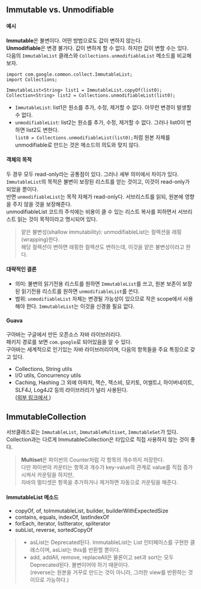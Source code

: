 ## Immutable vs. Unmodifiable
#### 예시
**Immutable**은 불변이다. 어떤 방법으로도 값이 변하지 않는다.  
**Unmodifiable**은 변경 불가다. 값이 변하게 할 수 없다. 하지만 값이 변할 수는 있다.  
다음의 `ImmutableList` 클래스와 `Collections.unmodifiableList` 메소드를 비교해보자.
```
import com.google.common.collect.ImmutableList;
import Collections;

ImmutableList<String> list1 = ImmutableList.copyOf(list0);
Collection<String> list2 = Collections.unmodifiableList(list0);
```
- `ImmutableList`: list1은 원소를 추가, 수정, 제거할 수 없다. 아무런 변경이 발생할 수 없다.
- `unmodifiableList`: list2는 원소를 추가, 수정, 제거할 수 없다. 그러나 list0이 변하면 list2도 변한다.  
`list0 = Collections.unmodifiableList(list0);`처럼 원본 자체를 unmodifiable로 만드는 것은 메소드의 의도와 맞지 않다.

#### 객체의 목적
두 경우 모두 read-only라는 공통점이 있다. 그러나 세부 의미에서 차이가 있다.  
`ImmutableList`의 목적은 불변이 보장된 리스트를 얻는 것이고, 이것이 read-only가 되었을 뿐이다.  
반면 `unmodifiableList`는 목적 자체가 read-only다. 서브리스트를 읽되, 원본에 영향을 주지 않을 것을 보장해준다.  
unmodifiableList 코드의 주석에는 비용이 클 수 있는 리스트 복사를 피하면서 서브리스트 읽는 것이 목적이라고 명시되어 있다.  
> 얕은 불변성(shallow immutability): unmodifiableList는 컬렉션을 래핑(wrapping)한다.  
> 해당 컬렉션이 변하면 래핑한 컬렉션도 변하는데, 이것을 얕은 불변성이라고 한다.

#### 대략적인 결론
- 의미: 불변의 읽기전용 리스트를 원하면 `ImmutableList`를 쓰고, 원본 보존이 보장된 읽기전용 리스트를 원하면 `unmodifiableList`를 쓴다.
- 범위: `unmodifiableList` 자체는 변경될 가능성이 있으므로 작은 scope에서 사용해야 한다. `ImmutableList`는 이것을 신경쓸 필요 없다.

#### Guava
구아바는 구글에서 만든 오픈소스 자바 라이브러리다.  
패키지 경로를 보면 `com.google`로 되어있음을 알 수 있다.  
구아바는 세계적으로 인기있는 자바 라이브러리이며, 다음의 항목들을 주요 특징으로 갖고 있다.
- Collections, String utils
- I/O utils, Concurrency utils
- Caching, Hashing
그 외에 아파치, 잭슨, 잭스비, 모키토, 어썰트J, 하이버네이트, SLF4J, Log4J2 등의 라이브러리가 널리 사용된다.  
([외부 링크에서 ][1])

## ImmutableCollection
서브클래스로는 `ImmutableList`, `ImmutableMultiset`, `ImmutableSet`가 있다.
Collection과는 다르게 ImmutableCollection은 타입으로 직접 사용하지 않는 것이 좋다.
> **Multiset**은 파이썬의 Counter처럼 각 항목의 개수까지 저장한다.  
> 다만 파이썬의 카운터는 항목과 개수가 key-value의 관계로 value를 직접 증가시켜서 카운팅을 하지만,  
> 자바의 멀티셋은 항목을 추가하거나 제거하면 자동으로 카운팅을 해준다.

#### ImmutableList 메소드
- copyOf, of, toImmutableList, builder, builderWithExpectedSize
- contains, equals, indexOf, lastIndexOf
- forEach, iterator, listIterator, spliterator
- subList, reverse, sortedCopyOf
> - asList는 Deprecated된다. ImmutableList는 List 인터페이스를 구현한 클래스이며, asList는 this를 반환할 뿐이다.  
> - add, addAll, remove, replaceAll은 물론이고 set과 sort는 모두 Deprecated된다. 불변이어야 하기 때문이다.  
> (reverse는 원본을 거꾸로 만드는 것이 아니라, 그러한 view를 반환하는 것이므로 가능하다.)


[1]: https://towardsdatascience.com/top-10-libraries-every-java-developer-should-know-37dd136dff54
